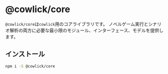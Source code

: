 # @cowlick/core

`@cowlick/core`は`cowlick`用のコアライブラリです。
ノベルゲーム実行とシナリオ解析の両方に必要な最小限のモジュール、インターフェース、モデルを提供します。

## インストール

```bash
npm i -S @cowlick/core
```
